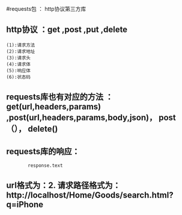 #requests包 ： http协议第三方库

## http协议 ：get ,post ,put ,delete
    (1):请求方法
    (2):请求地址
    (3):请求头
    (4):请求体
    (5):响应体
    (6):状态码

## requests库也有对应的方法 ：get(url,headers,params) ,post(url,headers,params,body,json)， post（）， delete()
## requests库的响应：
            response.text
## url格式为：2. 请求路径格式为： http://localhost/Home/Goods/search.html?q=iPhone